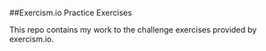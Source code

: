 ##Exercism.io Practice Exercises

This repo contains my work to the challenge exercises provided by exercism.io.
